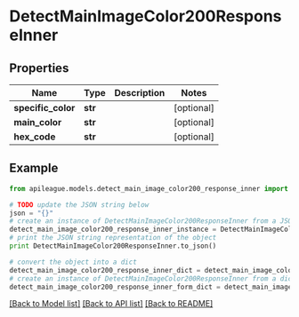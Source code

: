 # DetectMainImageColor200ResponseInner


## Properties

Name | Type | Description | Notes
------------ | ------------- | ------------- | -------------
**specific_color** | **str** |  | [optional] 
**main_color** | **str** |  | [optional] 
**hex_code** | **str** |  | [optional] 

## Example

```python
from apileague.models.detect_main_image_color200_response_inner import DetectMainImageColor200ResponseInner

# TODO update the JSON string below
json = "{}"
# create an instance of DetectMainImageColor200ResponseInner from a JSON string
detect_main_image_color200_response_inner_instance = DetectMainImageColor200ResponseInner.from_json(json)
# print the JSON string representation of the object
print DetectMainImageColor200ResponseInner.to_json()

# convert the object into a dict
detect_main_image_color200_response_inner_dict = detect_main_image_color200_response_inner_instance.to_dict()
# create an instance of DetectMainImageColor200ResponseInner from a dict
detect_main_image_color200_response_inner_form_dict = detect_main_image_color200_response_inner.from_dict(detect_main_image_color200_response_inner_dict)
```
[[Back to Model list]](../README.md#documentation-for-models) [[Back to API list]](../README.md#documentation-for-api-endpoints) [[Back to README]](../README.md)


